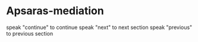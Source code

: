 # Apsaras-mediation
speak "continue" to continue
speak "next" to next section
speak "previous" to previous section

